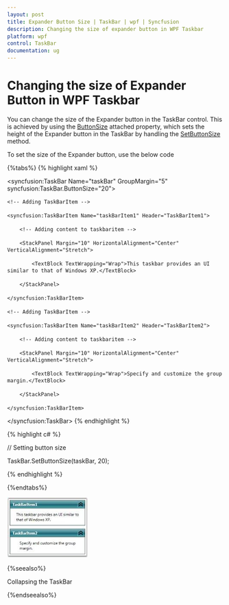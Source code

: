 ```yaml
---
layout: post
title: Expander Button Size | TaskBar | wpf | Syncfusion
description: Changing the size of expander button in WPF Taskbar
platform: wpf
control: TaskBar
documentation: ug
---
```


# Changing the size of Expander Button in WPF Taskbar

You can change the size of the Expander button in the TaskBar control. This is achieved by using the [ButtonSize](https://help.syncfusion.com/cr/cref_files/wpf/Syncfusion.Tools.Wpf~Syncfusion.Windows.Tools.Controls.TaskBar~ButtonSizeProperty.html) attached property, which sets the height of the Expander button in the TaskBar by handling the [SetButtonSize](https://help.syncfusion.com/cr/wpf/Syncfusion.Tools.Wpf~Syncfusion.Windows.Tools.Controls.TaskBar~SetButtonSize.html) method.

To set the size of the Expander button, use the below code

{%tabs%}
{% highlight xaml %}



<!-- Adding TaskBar that have button size is 20 -->

<syncfusion:TaskBar Name="taskBar" GroupMargin="5" syncfusion:TaskBar.ButtonSize="20">

    <!-- Adding TaskBarItem -->

    <syncfusion:TaskBarItem Name="taskBarItem1" Header="TaskBarItem1">

        <!-- Adding content to taskbaritem -->

        <StackPanel Margin="10" HorizontalAlignment="Center" 											VerticalAlignment="Stretch">

            <TextBlock TextWrapping="Wrap">This taskbar provides an UI similar to that of Windows XP.</TextBlock>

        </StackPanel>

    </syncfusion:TaskBarItem>

    <!-- Adding TaskBarItem -->

    <syncfusion:TaskBarItem Name="taskBarItem2" Header="TaskBarItem2">

        <!-- Adding content to taskbaritem -->

        <StackPanel Margin="10" HorizontalAlignment="Center" 											VerticalAlignment="Stretch">

            <TextBlock TextWrapping="Wrap">Specify and customize the group margin.</TextBlock>

        </StackPanel>

    </syncfusion:TaskBarItem>

</syncfusion:TaskBar>
{% endhighlight %}



{% highlight c# %}



// Setting button size

TaskBar.SetButtonSize(taskBar, 20);

{% endhighlight %}

{%endtabs%}

![WPF TaskBar button size](Changing-the-size-of-Expander-Button_images/Changing-the-size-of-Expander-Button_img1.jpeg)





{%seealso%}

Collapsing the TaskBar

{%endseealso%}

